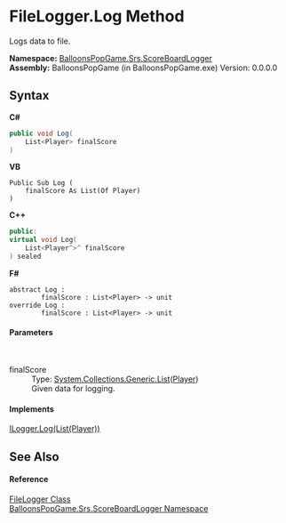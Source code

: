 # FileLogger.Log Method 
 

Logs data to file.

**Namespace:**&nbsp;<a href="N_BalloonsPopGame_Srs_ScoreBoardLogger">BalloonsPopGame.Srs.ScoreBoardLogger</a><br />**Assembly:**&nbsp;BalloonsPopGame (in BalloonsPopGame.exe) Version: 0.0.0.0

## Syntax

**C#**<br />
``` C#
public void Log(
	List<Player> finalScore
)
```

**VB**<br />
``` VB
Public Sub Log ( 
	finalScore As List(Of Player)
)
```

**C++**<br />
``` C++
public:
virtual void Log(
	List<Player^>^ finalScore
) sealed
```

**F#**<br />
``` F#
abstract Log : 
        finalScore : List<Player> -> unit 
override Log : 
        finalScore : List<Player> -> unit 
```


#### Parameters
&nbsp;<dl><dt>finalScore</dt><dd>Type: <a href="http://msdn2.microsoft.com/en-us/library/6sh2ey19" target="_blank">System.Collections.Generic.List</a>(<a href="T_BalloonsPopGame_Srs_Player">Player</a>)<br />Given data for logging.</dd></dl>

#### Implements
<a href="M_BalloonsPopGame_Srs_ScoreBoardLogger_ILogger_Log">ILogger.Log(List(Player))</a><br />

## See Also


#### Reference
<a href="T_BalloonsPopGame_Srs_ScoreBoardLogger_FileLogger">FileLogger Class</a><br /><a href="N_BalloonsPopGame_Srs_ScoreBoardLogger">BalloonsPopGame.Srs.ScoreBoardLogger Namespace</a><br />